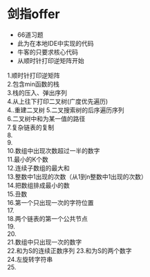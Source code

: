 # 剑指offer
* 66道习题
* 此为在本地IDE中实现的代码
* 牛客的只要求核心代码
* 从顺时针打印逆矩阵开始  

1.顺时针打印逆矩阵  
2.包含min函数的栈  
3.栈的压入、弹出序列  
4.从上往下打印二叉树(广度优先遍历)  
4..重建二叉树
5.二叉搜索树的后序遍历序列  
6.二叉树中和为某一值的路径  
7.复杂链表的复制  
8.  
9.  
10.数组中出现次数超过一半的数字  
11.最小的K个数  
12.连续子数组的最大和  
13.整数中1出现的次数（从1到n整数中1出现的次数）  
14.把数组排成最小的数  
15.丑数  
16.第一个只出现一次的字符位置  
17.  
18.两个链表的第一个公共节点  
19.  
20.  
21.数组中只出现一次的数字  
22.和为S的连续正数序列
23.和为S的两个数字  
24.左旋转字符串  
25.
